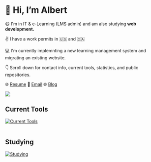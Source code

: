# :wave: Hi, I’m Albert 

:smiley: I'm in IT & e-Learning (LMS admin) and am also studying **web development.**

:v: I have a work permits in 🇺🇸 and 🇨🇦  

:computer: I'm currently implemnting a new learning management system and migrating an existing website. 

:point_down: Scroll down for contact info, current tools, statistics, and public repositories.


:globe_with_meridians: [Resume](https://albertho.dev)    :e-mail: [Email](mailto:maplesyrupweb@gmail.com)    :globe_with_meridians: [Blog](https://maplesyrupweb.com/)



<img src="https://github-readme-streak-stats.herokuapp.com/?user=maplesyrupweb"/>

## Current Tools
[![Current Tools](https://skillicons.dev/icons?i=cloudflare,html,css,js,php,mysql,wordpress,xd,bootstrap,github,raspberrypi)](https://skillicons.dev)<br><br>

## Studying
[![Studying](https://skillicons.dev/icons?i=react,tailwind,flutter,gatsby,js,php)](https://skillicons.dev)


<!---
maplesyrupweb/maplesyrupweb is a ✨ special ✨ repository because its `README.md` (this file) appears on your GitHub profile.
You can click the Preview link to take a look at your changes.
--->



